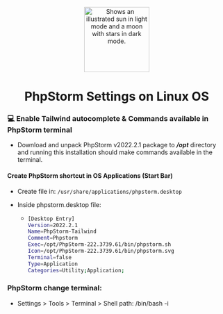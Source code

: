 <p align="center"><img width="150" alt="Shows an illustrated sun in light mode and a moon with stars in dark mode." src="https://upload.wikimedia.org/wikipedia/commons/c/c9/PhpStorm_Icon.svg"></p>

<h1 align="center">PhpStorm Settings on Linux OS</h1>


### :computer: Enable Tailwind autocomplete & Commands available in PhpStorm terminal

- Download and unpack PhpStorm v2022.2.1 package to **_/opt_** directory and running this installation should make commands available in the terminal.

#### Create PhpStorm shortcut in OS Applications (Start Bar)

- Create file in: ``/usr/share/applications/phpstorm.desktop``
- Inside phpstorm.desktop file:
 
  -   ```bash
      [Desktop Entry]
      Version=2022.2.1
      Name=PhpStorm-Tailwind
      Comment=Phpstorm
      Exec=/opt/PhpStorm-222.3739.61/bin/phpstorm.sh
      Icon=/opt/PhpStorm-222.3739.61/bin/phpstorm.svg
      Terminal=false
      Type=Application
      Categories=Utility;Application;
      ```

### PhpStorm change terminal:

-   Settings > Tools > Terminal > Shell path: /bin/bash -i
